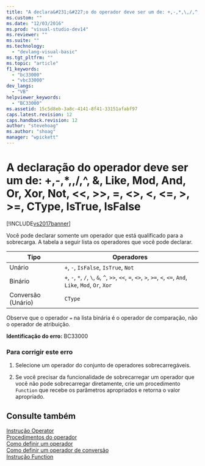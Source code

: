 ```yaml
---
title: "A declara&#231;&#227;o do operador deve ser um de: +,-,*,\,/,^, &amp;, Like, Mod, And, Or, Xor, Not, &lt;&lt;, &gt;&gt;, =, &lt;&gt;, &lt;, &lt;=, &gt;, &gt;=, CType, IsTrue, IsFalse | Microsoft Docs"
ms.custom: ""
ms.date: "12/03/2016"
ms.prod: "visual-studio-dev14"
ms.reviewer: ""
ms.suite: ""
ms.technology: 
  - "devlang-visual-basic"
ms.tgt_pltfrm: ""
ms.topic: "article"
f1_keywords: 
  - "bc33000"
  - "vbc33000"
dev_langs: 
  - "VB"
helpviewer_keywords: 
  - "BC33000"
ms.assetid: 15c5d8eb-3a8c-4141-8f41-33151afabf97
caps.latest.revision: 12
caps.handback.revision: 12
author: "stevehoag"
ms.author: "shoag"
manager: "wpickett"
---
```

# A declara&#231;&#227;o do operador deve ser um de: +,-,*,\,/,^, &amp;, Like, Mod, And, Or, Xor, Not, &lt;&lt;, &gt;&gt;, =, &lt;&gt;, &lt;, &lt;=, &gt;, &gt;=, CType, IsTrue, IsFalse
[!INCLUDE[vs2017banner](../../../csharp/includes/vs2017banner.md)]

Você pode declarar somente um operador que está qualificado para a sobrecarga.  A tabela a seguir lista os operadores que você pode declarar.  
  
|Tipo|Operadores|  
|----------|----------------|  
|Unário|`+`, `-`, `IsFalse`, `IsTrue`, `Not`|  
|Binário|`+`, `-`, `*`, `/`, `\`, `&`, `^`, `>>`, `<<`, `=`, `<>`, `>`, `>=`, `<`, `<=`, `And`, `Like`, `Mod`, `Or`, `Xor`|  
|Conversão \(Unário\)|`CType`|  
  
 Observe que o operador `=` na lista binária é o operador de comparação, não o operador de atribuição.  
  
 **Identificação do erro:**  BC33000  
  
### Para corrigir este erro  
  
1.  Selecione um operador do conjunto de operadores sobrecarregáveis.  
  
2.  Se você precisar da funcionalidade de sobrecarregar um operador que você não pode sobrecarregar diretamente, crie um procedimento `Function` que recebe os parâmetros apropriados e retorna o valor apropriado.  
  
## Consulte também  
 [Instrução Operator](../../../visual-basic/language-reference/statements/operator-statement.md)   
 [Procedimentos do operador](../../../visual-basic/programming-guide/language-features/procedures/operator-procedures.md)   
 [Como definir um operador](../Topic/How%20to:%20Define%20an%20Operator%20\(Visual%20Basic\).md)   
 [Como definir um operador de conversão](../../../visual-basic/programming-guide/language-features/procedures/how-to-define-a-conversion-operator.md)   
 [Instrução Function](../../../visual-basic/language-reference/statements/function-statement.md)